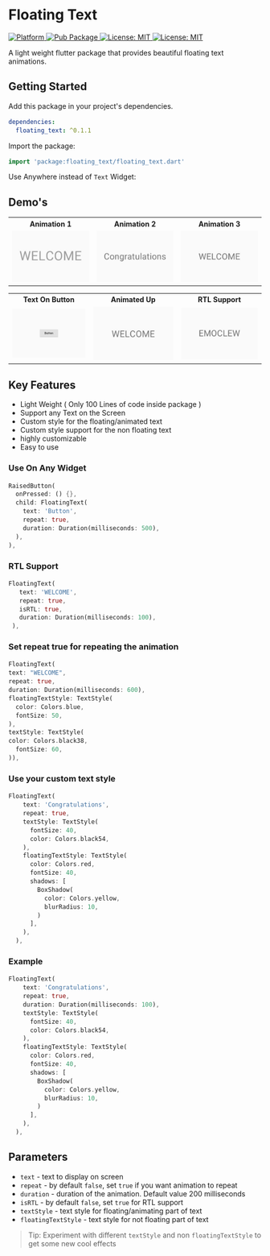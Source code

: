 # Floating Text

<p>
<a href="https://flutter.dev">
    <img src="https://img.shields.io/badge/Platform-Flutter-02569B?logo=flutter" alt="Platform">
  </a>
  <a href="https://pub.dev/packages/floating_text" rel="ugc">
    <img src="https://img.shields.io/badge/pub-0.1.1-blue" alt="Pub Package">
  </a>
  <a href="https://opensource.org/licenses/MIT" rel="ugc">
    <img src="https://img.shields.io/badge/likes-19-green" alt="License: MIT">
  </a>
  <a href="https://opensource.org/licenses/MIT" rel="ugc">
    <img src="https://img.shields.io/badge/license-MIT-red" alt="License: MIT">
  </a>
</p>

A light weight flutter package that provides beautiful floating text animations.

## Getting Started

Add this package in your project's dependencies.

```yaml
dependencies:
  floating_text: ^0.1.1
```

Import the package:

```dart
import 'package:floating_text/floating_text.dart'
```

Use Anywhere instead of `Text` Widget:

## Demo's

<table>
  <tr>
    <th>Animation 1</th>
    <th>Animation 2</th>
    <th>Animation 3</th>
  </tr>
  <tr>
    <td><img alt = 'floating_text down float animation' src = "https://raw.githubusercontent.com/pktintali/floating_text/main/example/screenshots/floating_down.gif" /></td>
    <td><img alt = 'animation with shadow' src = "https://raw.githubusercontent.com/pktintali/floating_text/main/example/screenshots/animation_with_shadow.gif" /></td>
    <td><img alt = 'linear animation' src = "https://raw.githubusercontent.com/pktintali/floating_text/main/example/screenshots/floating_linear.gif" /></td>
  </tr>
</table>
<table>
  <tr>
    <th>Text On Button</th>
    <th>Animated Up</th>
    <th>RTL Support</th>
  </tr>
  <tr>
    <td><img alt = 'animation on button' src = "https://raw.githubusercontent.com/pktintali/floating_text/main/example/screenshots/button_text.gif" /></td>
    <td><img alt = 'floating_text up float animation' src = "https://raw.githubusercontent.com/pktintali/floating_text/main/example/screenshots/floating_up.gif" /></td>
    <td><img alt = 'rtl support' src = "https://raw.githubusercontent.com/pktintali/floating_text/main/example/screenshots/rtl.gif" /></td>
  </tr>
</table>

## Key Features

- Light Weight ( Only 100 Lines of code inside package )
- Support any Text on the Screen
- Custom style for the floating/animated text
- Custom style support for the non floating text
- highly customizable
- Easy to use

### Use On Any Widget

```dart
RaisedButton(
  onPressed: () {},
  child: FloatingText(
    text: 'Button',
    repeat: true,
    duration: Duration(milliseconds: 500),
  ),
),
```

### RTL Support

```dart
FloatingText(
   text: 'WELCOME',
   repeat: true,
   isRTL: true,
   duration: Duration(milliseconds: 100),
 ),
```

### Set repeat true for repeating the animation

```dart
FloatingText(
text: "WELCOME",
repeat: true,
duration: Duration(milliseconds: 600),
floatingTextStyle: TextStyle(
  color: Colors.blue,
  fontSize: 50,
),
textStyle: TextStyle(
color: Colors.black38,
  fontSize: 60,
)),
```

### Use your custom text style

```dart
FloatingText(
    text: 'Congratulations',
    repeat: true,
    textStyle: TextStyle(
      fontSize: 40,
      color: Colors.black54,
    ),
    floatingTextStyle: TextStyle(
      color: Colors.red,
      fontSize: 40,
      shadows: [
        BoxShadow(
          color: Colors.yellow,
          blurRadius: 10,
        )
      ],
    ),
  ),
```

### Example

```dart
FloatingText(
    text: 'Congratulations',
    repeat: true,
    duration: Duration(milliseconds: 100),
    textStyle: TextStyle(
      fontSize: 40,
      color: Colors.black54,
    ),
    floatingTextStyle: TextStyle(
      color: Colors.red,
      fontSize: 40,
      shadows: [
        BoxShadow(
          color: Colors.yellow,
          blurRadius: 10,
        )
      ],
    ),
  ),
```

## Parameters
- `text` - text to display on screen
- `repeat` - by default `false`, set `true` if you want animation to repeat
- `duration` - duration of the animation. Default value 200 milliseconds
- `isRTL` - by default `false`, set `true` for RTL support
- `textStyle` - text style for floating/animating part of text
- `floatingTextStyle` - text style for not floating part of text

>Tip: Experiment with different `textStyle` and non `floatingTextStyle` to get some new cool effects